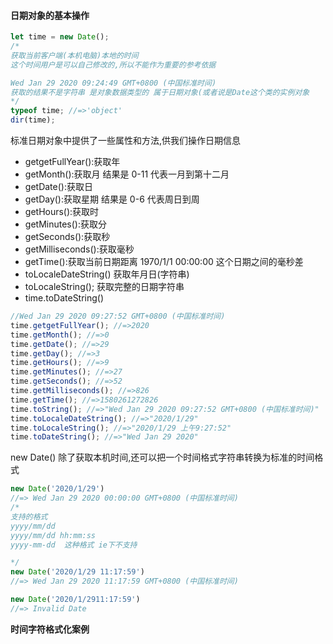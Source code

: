#### 日期对象的基本操作

```javascript
let time = new Date();
/*
获取当前客户端(本机电脑)本地的时间  
这个时间用户是可以自己修改的,所以不能作为重要的参考依据

Wed Jan 29 2020 09:24:49 GMT+0800 (中国标准时间)
获取的结果不是字符串 是对象数据类型的 属于日期对象(或者说是Date这个类的实例对象
*/
typeof time; //=>'object'
dir(time);
```

标准日期对象中提供了一些属性和方法,供我们操作日期信息

-   getgetFullYear():获取年
-   getMonth():获取月 结果是 0-11 代表一月到第十二月
-   getDate():获取日
-   getDay():获取星期 结果是 0-6 代表周日到周
-   getHours():获取时
-   getMinutes():获取分
-   getSeconds():获取秒
-   getMilliseconds():获取毫秒
-   getTime():获取当前日期距离 1970/1/1 00:00:00 这个日期之间的毫秒差
-   toLocaleDateString() 获取年月日(字符串)
-   toLocaleString(); 获取完整的日期字符串
-   time.toDateString()

```javascript
//Wed Jan 29 2020 09:27:52 GMT+0800 (中国标准时间)
time.getgetFullYear(); //=>2020
time.getMonth(); //=>0
time.getDate(); //=>29
time.getDay(); //=>3
time.getHours(); //=>9
time.getMinutes(); //=>27
time.getSeconds(); //=>52
time.getMilliseconds(); //=>826
time.getTime(); //=>1580261272826
time.toString(); //=>"Wed Jan 29 2020 09:27:52 GMT+0800 (中国标准时间)"
time.toLocaleDateString(); //=>"2020/1/29"
time.toLocaleString(); //=>"2020/1/29 上午9:27:52"
time.toDateString(); //=>"Wed Jan 29 2020"
```

new Date() 除了获取本机时间,还可以把一个时间格式字符串转换为标准的时间格式

```javascript
new Date('2020/1/29')
//=> Wed Jan 29 2020 00:00:00 GMT+0800 (中国标准时间)
/*
支持的格式
yyyy/mm/dd
yyyy/mm/dd hh:mm:ss
yyyy-mm-dd  这种格式 ie下不支持

*/
new Date('2020/1/29 11:17:59')
//=> Wed Jan 29 2020 11:17:59 GMT+0800 (中国标准时间)

new Date('2020/1/2911:17:59')
//=> Invalid Date
```

**时间字符格式化案例**